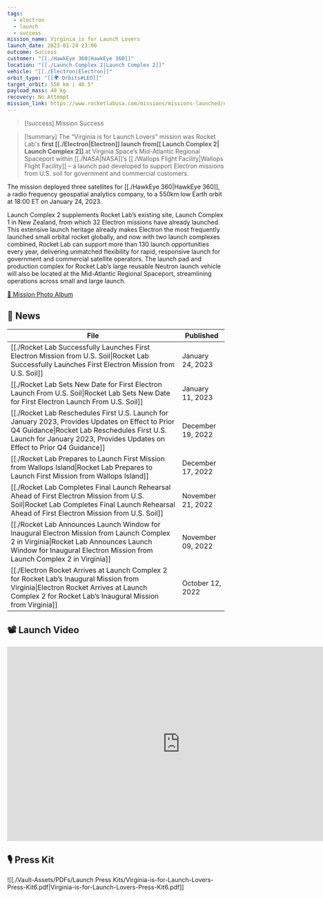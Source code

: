 ```yaml
---
tags:
  - electron
  - launch
  - success
mission_name: Virginia is for Launch Lovers
launch_date: 2023-01-24 23:00
outcome: Success
customer: "[[./HawkEye 360|HawkEye 360]]"
location: "[[./Launch Complex 2|Launch Complex 2]]"
vehicle: "[[./Electron|Electron]]"
orbit_type: "[[🌍 Orbits#LEO]]"
target_orbit: 550 km | 40.5°
payload_mass: 40 kg
recovery: No Attempt
mission_link: https://www.rocketlabusa.com/missions/missions-launched/new-mission-page-2/
---
```

>[!success] Mission Success

>[!summary]
The “Virginia is for Launch Lovers” mission was Rocket Lab's **first [[./Electron|Electron]] launch from[[ Launch Complex 2| Launch Complex 2]]** at Virginia Space’s Mid-Atlantic Regional Spaceport within [[./NASA|NASA]]’s [[./Wallops Flight Facility|Wallops Flight Facility]] – a launch pad developed to support Electron missions from U.S. soil for government and commercial customers.
>
The mission deployed three satellites for [[./HawkEye 360|HawkEye 360]], a radio frequency geospatial analytics company, to a 550km low Earth orbit at 18:00 ET on January 24, 2023.
>
Launch Complex 2 supplements Rocket Lab’s existing site, Launch Complex 1 in New Zealand, from which 32 Electron missions have already launched. This extensive launch heritage already makes Electron the most frequently launched small orbital rocket globally, and now with two launch complexes combined, Rocket Lab can support more than 130 launch opportunities every year, delivering unmatched flexibility for rapid, responsive launch for government and commercial satellite operators. The launch pad and production complex for Rocket Lab’s large reusable Neutron launch vehicle will also be located at the Mid-Atlantic Regional Spaceport, streamlining operations across small and large launch.
>
[📸 Mission Photo Album](https://www.flickr.com/photos/rocketlab/albums/72177720302855243/)

## 📰 News
| File                                                                                                                                                                                                                               | Published         |
| ---------------------------------------------------------------------------------------------------------------------------------------------------------------------------------------------------------------------------------- | ----------------- |
| [[./Rocket Lab Successfully Launches First Electron Mission from U.S. Soil\|Rocket Lab Successfully Launches First Electron Mission from U.S. Soil]]                                                                         | January 24, 2023  |
| [[./Rocket Lab Sets New Date for First Electron Launch From U.S. Soil\|Rocket Lab Sets New Date for First Electron Launch From U.S. Soil]]                                                                                   | January 11, 2023  |
| [[./Rocket Lab Reschedules First U.S. Launch for January 2023, Provides Updates on Effect to Prior Q4 Guidance\|Rocket Lab Reschedules First U.S. Launch for January 2023, Provides Updates on Effect to Prior Q4 Guidance]] | December 19, 2022 |
| [[./Rocket Lab Prepares to Launch First Mission from Wallops Island\|Rocket Lab Prepares to Launch First Mission from Wallops Island]]                                                                                       | December 17, 2022 |
| [[./Rocket Lab Completes Final Launch Rehearsal Ahead of First Electron Mission from U.S. Soil\|Rocket Lab Completes Final Launch Rehearsal Ahead of First Electron Mission from U.S. Soil]]                                 | November 21, 2022 |
| [[./Rocket Lab Announces Launch Window for Inaugural Electron Mission from Launch Complex 2 in Virginia\|Rocket Lab Announces Launch Window for Inaugural Electron Mission from Launch Complex 2 in Virginia]]               | November 09, 2022 |
| [[./Electron Rocket Arrives at Launch Complex 2 for Rocket Lab’s Inaugural Mission from Virginia\|Electron Rocket Arrives at Launch Complex 2 for Rocket Lab’s Inaugural Mission from Virginia]]                             | October 12, 2022  |


## 📽️ Launch Video

<iframe width="800" height="450" src="https://www.youtube.com/embed/y8XAKyLndD8" title="Rocket Lab&#39;s Electron - Virginia is for Launch Lovers Mission" frameborder="0" allow="accelerometer; autoplay; clipboard-write; encrypted-media; gyroscope; picture-in-picture; web-share" referrerpolicy="strict-origin-when-cross-origin" allowfullscreen></iframe>     

## 🎙️ Press Kit

![[./Vault-Assets/PDFs/Launch Press Kits/Virginia-is-for-Launch-Lovers-Press-Kit6.pdf|Virginia-is-for-Launch-Lovers-Press-Kit6.pdf]]